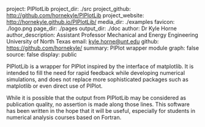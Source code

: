 project: PlPlotLib
project_dir: ./src
project_github: http://github.com/hornekyle/PlPlotLib
project_website: http://hornekyle.github.io/PlPlotLib/
media_dir: ./examples
favicon: ./logo.png
page_dir: ./pages
output_dir: ./doc
author: Dr Kyle Horne
author_description: Assistant Professor
	Mechanical and Energy Engineering
	University of North Texas
email: kyle.horne@unt.edu
github: https://github.com/hornekyle/
summary: PlPlot wrapper module
graph: false
source: false
display: public

PlPlotLib is a wrapper for PlPlot inspired by the interface of 
matplotlib. It is intended to fill the need for rapid feedback while 
developing numerical simulations, and does not replace more 
sophisticated packages such as
matplotlib or even direct use of PlPlot.

While it is possible that the output from PlPlotLib may be considered 
as publication quality, no assertion is made along those lines. This 
software has been written in the hope that it will be useful, 
especially for students in numerical analysis courses based on Fortran.

